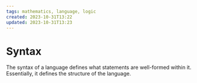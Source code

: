 ```yaml
---
tags: mathematics, language, logic
created: 2023-10-31T13:22
updated: 2023-10-31T13:23
---
```

# Syntax

The syntax of a language defines what statements are well-formed within it. Essentially, it defines the structure of the language.